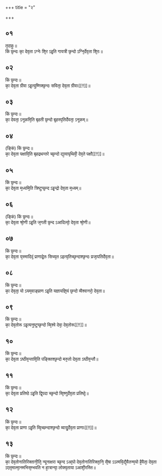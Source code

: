 +++
title = "२"

+++
## ०१
त᳘दाहुः॥  
किं छ᳘न्दः का᳘ देव᳘ता ऽग्नेः शि᳘र ऽइ᳘ति गायत्री छ᳘न्दो ऽग्नि᳘र्देव᳘ता शि᳘रः॥  
## ०२
किं छ᳘न्दः॥  
का᳘ देव᳘ता ग्रीवा ऽइ᳘त्युष्णिक्छ᳘न्दः सविता᳘ देव᳘ता ग्रीवाः[[!!]]॥  
## ०३
किं छ᳘न्दः॥  
का᳘ देवता᳘ ऽनूकमि᳘ति बृहती छ᳘न्दो बृ᳘हस्प᳘तिर्देवता᳘ ऽनूकम्॥  
## ०४
(ङ्किं) किं छ᳘न्दः॥  
का᳘ देव᳘ता पक्षावि᳘ति बृहद्रथन्तरे च्छ᳘न्दो द्या᳘वापृथिवी᳘ देव᳘ते पक्षौ[[!!]]॥  
## ०५
किं छ᳘न्दः॥  
का᳘ देव᳘ता म᳘ध्यमि᳘ति त्रिष्टुप्छ᳘न्द ऽइ᳘न्द्रो देव᳘ता म᳘ध्यम्॥  
## ०६
(ङ्किं) किं छ᳘न्दः॥  
का᳘ देव᳘ता श्रो᳘णी ऽइ᳘ति ज᳘गती छ᳘न्द ऽआदित्यो᳘ देव᳘ता श्रो᳘णी॥  
## ०७
किं छ᳘न्दः॥  
का᳘ देव᳘ता य᳘स्मादिदं᳘ प्राणाद्रे᳘तः सिच्य᳘त ऽइत्य᳘तिच्छ᳘न्दाश्छ᳘न्दः प्रजा᳘पतिर्देव᳘ता॥  
## ०८
किं छ᳘न्दः॥  
का᳘ देव᳘ता᳘ यो ऽयम᳘वाङ्प्राण ऽइ᳘ति यज्ञायज्ञि᳘यं छ᳘न्दो व्वैश्वानरो᳘ देव᳘ता॥  
## ०९
किं छ᳘न्दः॥  
का᳘ देव᳘तोरू ऽइ᳘त्यनुष्टुप्छ᳘न्दो व्वि᳘श्वे देवा᳘ देव᳘तोरू[[!!]]॥  
## १०
किं छ᳘न्दः॥  
का᳘ देव᳘ता ऽष्ठीव᳘न्तावि᳘ति पङ्क्तिश्छ᳘न्दो मरु᳘तो देव᳘ता ऽष्ठीव᳘न्तौ॥  
## ११
किं छ᳘न्दः॥  
का᳘ देव᳘ता प्रतिष्ठे ऽइ᳘ति द्वि᳘पदा च्छ᳘न्दो व्वि᳘ष्णुर्देव᳘ता प्रतिष्ठे᳘॥  
## १२
किं छ᳘न्दः॥  
का᳘ देव᳘ता प्राणा ऽइ᳘ति व्वि᳘च्छन्दाश्छ᳘न्दो व्वायु᳘र्देव᳘ता प्राणाः[[!!]]॥  
## १३
किं छ᳘न्दः॥  
का᳘ देव᳘तोनातिरिक्तानी᳘ति᳘ न्यूनाक्षरा च्छ᳘न्द ऽआ᳘पो देव᳘तोनातिरिक्ता᳘नि᳘ सै᳘षा ऽऽत्मवि᳘द्यै᳘वैतन्म᳘यो है᳘वैता᳘ देव᳘ता ऽएत᳘मात्मा᳘नमभिस᳘म्भवति न हा᳘त्रान्या᳘ लोक्य᳘ताया ऽआशी᳘रस्ति॥  

